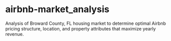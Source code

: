 # airbnb-market_analysis
Analysis of Broward County, FL housing market to determine optimal Airbnb pricing structure, location, and property attributes that maximize yearly revenue.
